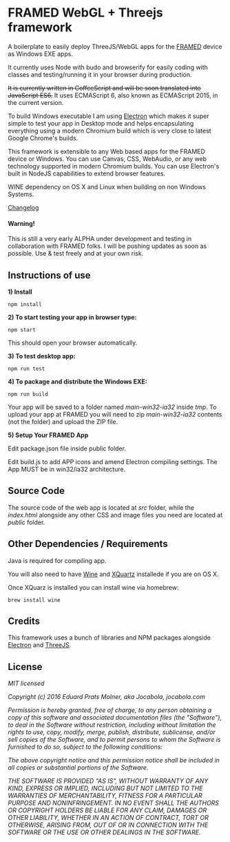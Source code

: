 # FRAMED WebGL + Threejs framework
A boilerplate to easily deploy ThreeJS/WebGL apps for the [FRAMED](https://frm.fm/) device as Windows EXE apps.

It currently uses Node with budo and browserify for easily coding with classes and testing/running it in your browser during production.

~~It is currently written in CoffeeScript and will be soon translated into JavaScript ES6.~~
It uses ECMAScript 6, also known as ECMAScript 2015, in the current version.

To build Windows executable I am using [Electron](http://electron.atom.io/) which makes it super simple to test your app in Desktop mode and helps encapsulating everything using a modern Chromium build which is very close to latest Google Chrome's builds.

This framework is extensible to any Web based apps for the FRAMED device or Windows. You can use Canvas, CSS, WebAudio, or any web technology supported in modern Chromium builds. You can use Electron's built in NodeJS capabilities to extend browser features.

WINE dependency on OS X and Linux when building on non Windows Systems.

[Changelog](changelog.md)

#### Warning!
This is still a very early ALPHA under development and testing in collaboration with FRAMED folks. I will be pushing updates as soon as possible. Use & test freely and at your own risk.

## Instructions of use

**1) Install**

`npm install`

**2) To start testing your app in browser type:**

`npm start`

This should open your browser automatically.

**3) To test desktop app:**

`npm run test`

**4) To package and distribute the Windows EXE:**

`npm run build`

Your app will be saved to a folder named *main-win32-ia32* inside *tmp*. To upload your app at FRAMED you will need to zip *main-win32-ia32* contents (not the folder) and upload the ZIP file.

**5) Setup Your FRAMED App**

Edit package.json file inside public folder.

Edit build.js to add APP icons and amend Electron compiling settings. The App MUST be in win32/ia32 architecture.

## Source Code

The source code of the web app is located at *src* folder, while the *index.html* alongside any other CSS and image files you need are located at *public* folder.

## Other Dependencies / Requirements

Java is required for compiling app.

You will also need to have [Wine](https://www.winehq.org/) and [XQuartz](https://xquartz.macosforge.org) installede if you are on OS X.

Once XQuarz is installed you can install wine via homebrew:

`brew install wine`

## Credits

This framework uses a bunch of libraries and NPM packages alongside [Electron](https://github.com/electron) and [ThreeJS](https://github.com/mrdoob/three.js/).


## License

*MIT licensed*

*Copyright (c) 2016 Eduard Prats Molner, aka Jocabola, jocabola.com*

*Permission is hereby granted, free of charge, to any person obtaining a copy of this software and associated documentation files (the "Software"), to deal in the Software without restriction, including without limitation the rights to use, copy, modify, merge, publish, distribute, sublicense, and/or sell copies of the Software, and to permit persons to whom the Software is furnished to do so, subject to the following conditions:*

*The above copyright notice and this permission notice shall be included in all copies or substantial portions of the Software.*

*THE SOFTWARE IS PROVIDED "AS IS", WITHOUT WARRANTY OF ANY KIND, EXPRESS OR IMPLIED, INCLUDING BUT NOT LIMITED TO THE WARRANTIES OF MERCHANTABILITY, FITNESS FOR A PARTICULAR PURPOSE AND NONINFRINGEMENT. IN NO EVENT SHALL THE AUTHORS OR COPYRIGHT HOLDERS BE LIABLE FOR ANY CLAIM, DAMAGES OR OTHER LIABILITY, WHETHER IN AN ACTION OF CONTRACT, TORT OR OTHERWISE, ARISING FROM, OUT OF OR IN CONNECTION WITH THE SOFTWARE OR THE USE OR OTHER DEALINGS IN THE SOFTWARE.*